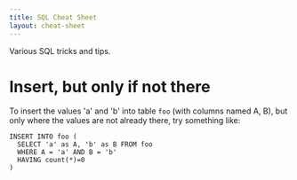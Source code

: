 ```yaml
---
title: SQL Cheat Sheet
layout: cheat-sheet
---
```


Various SQL tricks and tips.

# Insert, but only if not there

To insert the values 'a' and 'b' into table `foo` (with columns named A, B),
but only where the values are not already there, try something like:

    INSERT INTO foo (  
      SELECT 'a' as A, 'b' as B FROM foo  
      WHERE A = 'a' AND B = 'b'  
      HAVING count(*)=0  
    )

